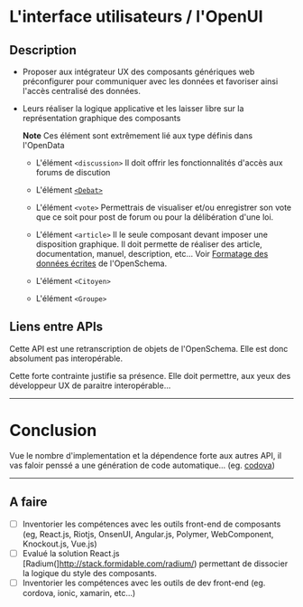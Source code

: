 
L'interface utilisateurs / l'OpenUI
===

## Description

- Proposer aux intégrateur UX des composants génériques web préconfigurer pour communiquer avec les données et favoriser ainsi l'accès centralisé des données.
- Leurs réaliser la logique applicative et les laisser libre sur la représentation graphique des composants

  **Note** Ces élément sont extrêmement lié aux type définis dans l'OpenData

  - L'élément `<discussion>`
    Il doit offrir les fonctionnalités d'accès aux forums de discution

  - L'élément [`<Debat>`](Débats)

  - L'élément `<vote>`
    Permettrais de visualiser et/ou enregistrer son vote que ce soit pour post de forum ou pour la délibération d'une loi.

  - L'élément `<article>`
    Il le seule composant devant imposer une disposition graphique. Il doit permette de réaliser des article, documentation, manuel, description, etc…
    Voir [Formatage des données écrites](https://github.com/corbane/ND-Briques-Numeriques-api/blob/master/B-Les%20donn%C3%A9es/1-OpenSchema/Formatage%20des%20donn%C3%A9es%20%C3%A9crites.md) de l'OpenSchema.

  - L'élément `<Citoyen>`

  - L'élément `<Groupe>`

## Liens entre APIs

Cette API est une retranscription de objets de l'OpenSchema. Elle est donc absolument pas interopérable.

Cette forte contrainte justifie sa présence. Elle doit permettre, aux yeux des développeur UX de paraitre interopérable...

---
# Conclusion

Vue le nombre d'implementation et la dépendence forte
aux autres API, il vas faloir penssé a une génération
de code automatique...
(eg. [codova](http://cordova.apache.org/))

---

## A faire

- [ ] Inventorier les compétences avec les outils front-end de composants
      (eg, React.js, Riotjs, OnsenUI, Angular.js, Polymer, WebComponent, Knockout.js, Vue.js)
- [ ] Evalué la solution React.js [Radium(]http://stack.formidable.com/radium/) permettant de dissocier la logique du style des composants.
- [ ] Inventorier les compétences avec les outils de dev front-end
      (eg. cordova, ionic, xamarin, etc...)
